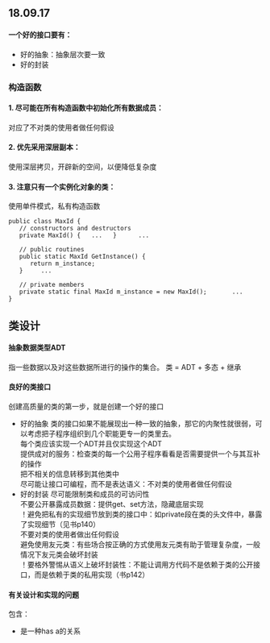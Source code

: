 ## 18.09.17
#### 一个好的接口要有：
* 好的抽象：抽象层次要一致
* 好的封装
### 构造函数
#### 1. 尽可能在所有构造函数中初始化所有数据成员：  
对应了不对类的使用者做任何假设  
#### 2. 优先采用深层副本：  
使用深层拷贝，开辟新的空间，以便降低复杂度  
#### 3. 注意只有一个实例化对象的类：  
使用单件模式，私有构造函数  
```
public class MaxId {
   // constructors and destructors
   private MaxId() {   ...   }      ...

   // public routines
   public static MaxId GetInstance() {       
      return m_instance;
   }     ...

   // private members
   private static final MaxId m_instance = new MaxId();       ...
}
```


## 类设计
#### 抽象数据类型ADT
指一些数据以及对这些数据所进行的操作的集合。
类 = ADT + 多态 + 继承
#### 良好的类接口
创建高质量的类的第一步，就是创建一个好的接口  
* 好的抽象
类的接口如果不能展现出一种一致的抽象，那它的内聚性就很弱，可以考虑把子程序组织到几个职能更专一的类里去。  
每个类应该实现一个ADT并且仅实现这个ADT  
提供成对的服务：检查类的每一个公用子程序看看是否需要提供一个与其互补的操作  
把不相关的信息转移到其他类中  
尽可能让接口可编程，而不是表达语义：不对类的使用者做任何假设  
* 好的封装
尽可能限制类和成员的可访问性  
不要公开暴露成员数据：提供get、set方法，隐藏底层实现  
！避免把私有的实现细节放到类的接口中：如private段在类的头文件中，暴露了实现细节（见书p140）  
不要对类的使用者做出任何假设  
避免使用友元类：有些场合按正确的方式使用友元类有助于管理复杂度，一般情况下友元类会破坏封装  
！要格外警惕从语义上破坏封装性：不能让调用方代码不是依赖于类的公开接口，而是依赖于类的私用实现（书p142）  
#### 有关设计和实现的问题
包含：
* 是一种has a的关系
